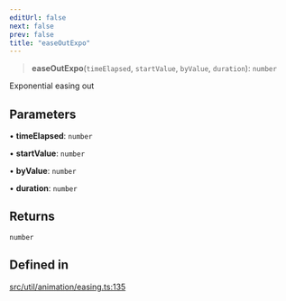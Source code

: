 ```yaml
---
editUrl: false
next: false
prev: false
title: "easeOutExpo"
---
```


> **easeOutExpo**(`timeElapsed`, `startValue`, `byValue`, `duration`): `number`

Exponential easing out

## Parameters

• **timeElapsed**: `number`

• **startValue**: `number`

• **byValue**: `number`

• **duration**: `number`

## Returns

`number`

## Defined in

[src/util/animation/easing.ts:135](https://github.com/fabricjs/fabric.js/blob/5c1240d8b4662e45868dd33f385f941de21c8e9c/src/util/animation/easing.ts#L135)
